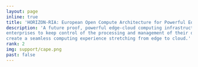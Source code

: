 ```yaml
---
layout: page
inline: true
title: 'HORIZON-RIA: European Open Compute Architecture for Powerful Edge'
description: 'A future proof, powerful edge-cloud computing infrastructure, allowing European
enterprises to keep control of the processing and management of their data and AI locally and enabling them to easily
create a seamless computing experience stretching from edge to cloud.'
rank: 2
img: support/cape.png
past: false
---
```

